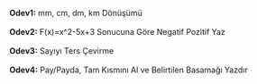 **Odev1:** mm, cm, dm, km Dönüşümü<br><br>
**Odev2:** F(x)=x^2-5x+3 Sonucuna Göre Negatif Pozitif Yaz<br><br>
**Odev3:** Sayıyı Ters Çevirme<br><br>
**Odev4:** Pay/Payda, Tam Kısmını Al ve Belirtilen Basamağı Yazdır<br><br>
